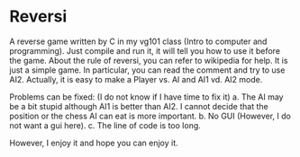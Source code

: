 # Reversi
A reverse game written by C in my vg101 class (Intro to computer and programming).
Just compile and run it, it will tell you how to use it before the game.
About the rule of reversi, you can refer to wikipedia for help.
It is just a simple game.
In particular, you can read the comment and try to use AI2.
Actually, it is easy to make a Player vs. AI and AI1 vd. AI2 mode.

Problems can be fixed: (I do not know if I have time to fix it)
  a. The AI may be a bit stupid although AI1 is better than AI2. I cannot decide that the position or the chess AI can eat is more important.
  b. No GUI (However, I do not want a gui here).
  c. The line of code is too long.
  
However, I enjoy it and hope you can enjoy it.

